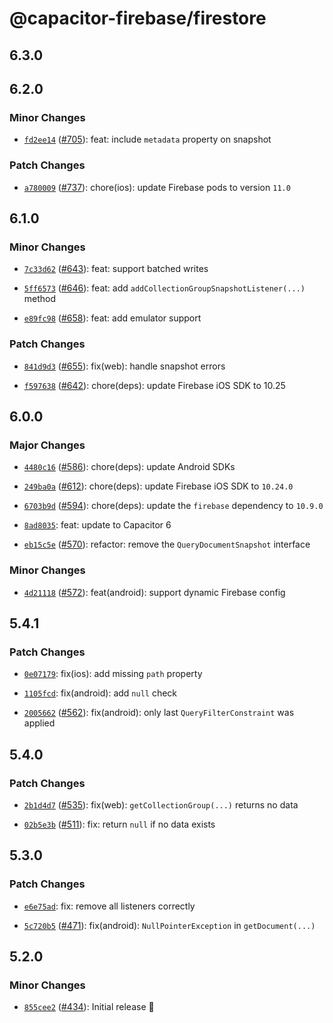 # @capacitor-firebase/firestore

## 6.3.0

## 6.2.0

### Minor Changes

- [`fd2ee14`](https://github.com/capawesome-team/capacitor-firebase/commit/fd2ee1436353cf0f9b22a6673167a4cf0fa0bc4c) ([#705](https://github.com/capawesome-team/capacitor-firebase/pull/705)): feat: include `metadata` property on snapshot

### Patch Changes

- [`a780009`](https://github.com/capawesome-team/capacitor-firebase/commit/a78000908c82e4b7520ae92eb6aeb6850429c12e) ([#737](https://github.com/capawesome-team/capacitor-firebase/pull/737)): chore(ios): update Firebase pods to version `11.0`

## 6.1.0

### Minor Changes

- [`7c33d62`](https://github.com/capawesome-team/capacitor-firebase/commit/7c33d625e16f525122114e524e829b45bce23189) ([#643](https://github.com/capawesome-team/capacitor-firebase/pull/643)): feat: support batched writes

* [`5ff6573`](https://github.com/capawesome-team/capacitor-firebase/commit/5ff6573d80f5f76630ecfa2b007dfb205f44f40f) ([#646](https://github.com/capawesome-team/capacitor-firebase/pull/646)): feat: add `addCollectionGroupSnapshotListener(...)` method

- [`e89fc98`](https://github.com/capawesome-team/capacitor-firebase/commit/e89fc989f0d52f92414c191dbc4edc3ddacde5eb) ([#658](https://github.com/capawesome-team/capacitor-firebase/pull/658)): feat: add emulator support

### Patch Changes

- [`841d9d3`](https://github.com/capawesome-team/capacitor-firebase/commit/841d9d3eba94737f9c75b404a2c617416c366131) ([#655](https://github.com/capawesome-team/capacitor-firebase/pull/655)): fix(web): handle snapshot errors

* [`f597638`](https://github.com/capawesome-team/capacitor-firebase/commit/f597638391c41d8990e1e3d5a7fd5a897fe12337) ([#642](https://github.com/capawesome-team/capacitor-firebase/pull/642)): chore(deps): update Firebase iOS SDK to 10.25

## 6.0.0

### Major Changes

- [`4480c16`](https://github.com/capawesome-team/capacitor-firebase/commit/4480c16c6bdbcac6e393bdecafd2d37b669fdda3) ([#586](https://github.com/capawesome-team/capacitor-firebase/pull/586)): chore(deps): update Android SDKs

* [`249ba0a`](https://github.com/capawesome-team/capacitor-firebase/commit/249ba0ab9f28a9cc372c018476a0d49b85b4bb76) ([#612](https://github.com/capawesome-team/capacitor-firebase/pull/612)): chore(deps): update Firebase iOS SDK to `10.24.0`

- [`6703b9d`](https://github.com/capawesome-team/capacitor-firebase/commit/6703b9d8e2e2ee7fb1260f0eac90f02963af0944) ([#594](https://github.com/capawesome-team/capacitor-firebase/pull/594)): chore(deps): update the `firebase` dependency to `10.9.0`

* [`8ad8035`](https://github.com/capawesome-team/capacitor-firebase/commit/8ad8035747761d45254fc75e79de34bfd9fc3421): feat: update to Capacitor 6

- [`eb15c5e`](https://github.com/capawesome-team/capacitor-firebase/commit/eb15c5e9f163ba1a5e6eeecc8b38e8c8fa2b3dce) ([#570](https://github.com/capawesome-team/capacitor-firebase/pull/570)): refactor: remove the `QueryDocumentSnapshot` interface

### Minor Changes

- [`4d21118`](https://github.com/capawesome-team/capacitor-firebase/commit/4d2111872d1b08e12d7a111d0516912f5f957238) ([#572](https://github.com/capawesome-team/capacitor-firebase/pull/572)): feat(android): support dynamic Firebase config

## 5.4.1

### Patch Changes

- [`0e07179`](https://github.com/capawesome-team/capacitor-firebase/commit/0e071793d8025fd0337102403bf333707b91b47a): fix(ios): add missing `path` property

* [`1105fcd`](https://github.com/capawesome-team/capacitor-firebase/commit/1105fcd3a1d816a0a19376dc9b0b2a52c3f5c7c5): fix(android): add `null` check

- [`2005662`](https://github.com/capawesome-team/capacitor-firebase/commit/200566258b51d9e16339e5d4b5028d90dd944d31) ([#562](https://github.com/capawesome-team/capacitor-firebase/pull/562)): fix(android): only last `QueryFilterConstraint` was applied

## 5.4.0

### Patch Changes

- [`2b1d4d7`](https://github.com/capawesome-team/capacitor-firebase/commit/2b1d4d7138c2603f2c38d6eec458b37c17d52006) ([#535](https://github.com/capawesome-team/capacitor-firebase/pull/535)): fix(web): `getCollectionGroup(...)` returns no data

* [`02b5e3b`](https://github.com/capawesome-team/capacitor-firebase/commit/02b5e3bff13f565bafda0d5aabc8be8a6ef075fd) ([#511](https://github.com/capawesome-team/capacitor-firebase/pull/511)): fix: return `null` if no data exists

## 5.3.0

### Patch Changes

- [`e6e75ad`](https://github.com/capawesome-team/capacitor-firebase/commit/e6e75adefba14c951e2d49e7b03ae79ce4eebf9f): fix: remove all listeners correctly

* [`5c720b5`](https://github.com/capawesome-team/capacitor-firebase/commit/5c720b5be18f8d8a9e8668da9706a1c718b0a8df) ([#471](https://github.com/capawesome-team/capacitor-firebase/pull/471)): fix(android): `NullPointerException` in `getDocument(...)`

## 5.2.0

### Minor Changes

- [`855cee2`](https://github.com/capawesome-team/capacitor-firebase/commit/855cee27b8c083752a19fb7e9545d2994ff64b6e) ([#434](https://github.com/capawesome-team/capacitor-firebase/pull/434)): Initial release 🎉
